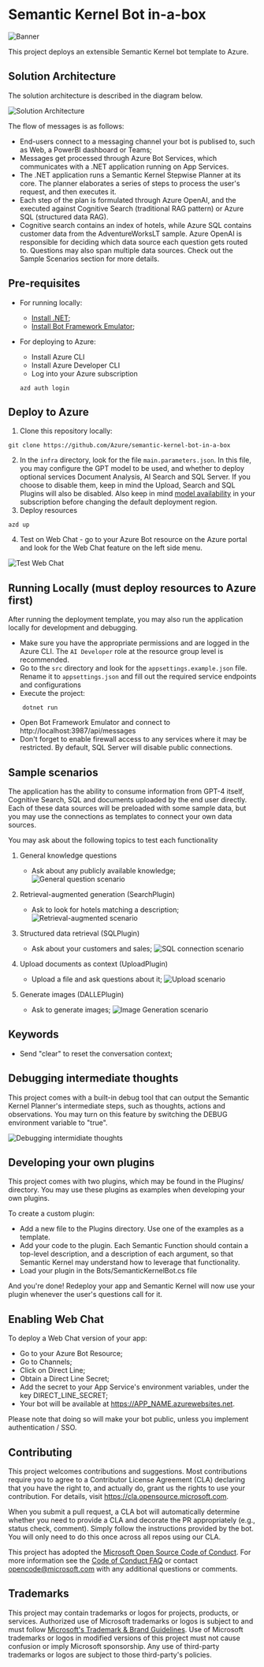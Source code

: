 # Semantic Kernel Bot in-a-box
![Banner](./readme_assets/banner.png)

This project deploys an extensible Semantic Kernel bot template to Azure.

## Solution Architecture

The solution architecture is described in the diagram below.

![Solution Architecture](./readme_assets/architecture.png)

The flow of messages is as follows:

- End-users connect to a messaging channel your bot is publised to, such as Web, a PowerBI dashboard or Teams;
- Messages get processed through Azure Bot Services, which communicates with a .NET application running on App Services.
- The .NET application runs a Semantic Kernel Stepwise Planner at its core. The planner elaborates a series of steps to process the user's request, and then executes it.
- Each step of the plan is formulated through Azure OpenAI, and the executed against Cognitive Search (traditional RAG pattern) or Azure SQL (structured data RAG).
- Cognitive search contains an index of hotels, while Azure SQL contains customer data from the AdventureWorksLT sample. Azure OpenAI is responsible for deciding which data source each question gets routed to. Questions may also span multiple data sources. Check out the Sample Scenarios section for more details.


## Pre-requisites

- For running locally:
    - [Install .NET](https://dotnet.microsoft.com/en-us/download);
    - [Install Bot Framework Emulator](https://github.com/Microsoft/BotFramework-Emulator);

- For deploying to Azure:
    - Install Azure CLI
    - Install Azure Developer CLI
    - Log into your Azure subscription

    ```
    azd auth login
    ```

## Deploy to Azure

1. Clone this repository locally: 

```
git clone https://github.com/Azure/semantic-kernel-bot-in-a-box
```
2. In the `infra` directory, look for the file `main.parameters.json`. In this file, you may configure the GPT model to be used, and whether to deploy optional services Document Analysis, AI Search and SQL Server. If you choose to disable them, keep in mind the Upload, Search and SQL Plugins will also be disabled. Also keep in mind [model availability](https://learn.microsoft.com/en-us/azure/ai-services/openai/concepts/models) in your subscription before changing the default deployment region.
3. Deploy resources
```
azd up
```
4. Test on Web Chat - go to your Azure Bot resource on the Azure portal and look for the Web Chat feature on the left side menu.

![Test Web Chat](./readme_assets/webchat-test.png)


## Running Locally (must deploy resources to Azure first)

After running the deployment template, you may also run the application locally for development and debugging.

- Make sure you have the appropriate permissions and are logged in the Azure CLI. The `AI Developer` role at the resource group level is recommended.
- Go to the `src` directory and look for the `appsettings.example.json` file. Rename it to `appsettings.json` and fill out the required service endpoints and configurations
- Execute the project:
```
    dotnet run
```
- Open Bot Framework Emulator and connect to http://localhost:3987/api/messages
- Don't forget to enable firewall access to any services where it may be restricted. By default, SQL Server will disable public connections.

## Sample scenarios

The application has the ability to consume information from GPT-4 itself, Cognitive Search, SQL and documents uploaded by the end user directly. Each of these data sources will be preloaded with some sample data, but you may use the connections as templates to connect your own data sources.

You may ask about the following topics to test each functionality

1. General knowledge questions
    - Ask about any publicly available knowledge;
![General question scenario](./readme_assets/webchat-general.png)

2. Retrieval-augmented generation (SearchPlugin)
    - Ask to look for hotels matching a description;
![Retrieval-augmented scenario](./readme_assets/webchat-search.png)

3. Structured data retrieval (SQLPlugin)
    - Ask about your customers and sales;
![SQL connection scenario](./readme_assets/webchat-sql.png)

4. Upload documents as context (UploadPlugin)
    - Upload a file and ask questions about it;
![Upload scenario](./readme_assets/webchat-upload.png)

5. Generate images (DALLEPlugin)
    - Ask to generate images;
![Image Generation scenario](./readme_assets/webchat-dalle.png)


## Keywords

- Send "clear" to reset the conversation context;


## Debugging intermediate thoughts

This project comes with a built-in debug tool that can output the Semantic Kernel Planner's intermediate steps, such as thoughts, actions and observations. You may turn on this feature by switching the DEBUG environment variable to "true".

![Debugging intermidiate thoughts](./readme_assets/webchat-debug.png)

## Developing your own plugins

This project comes with two plugins, which may be found in the Plugins/ directory. You may use these plugins as examples when developing your own plugins.

To create a custom plugin:

- Add a new file to the Plugins directory. Use one of the examples as a template.
- Add your code to the plugin. Each Semantic Function should contain a top-level description, and a description of each argument, so that Semantic Kernel may understand how to leverage that functionality.
- Load your plugin in the Bots/SemanticKernelBot.cs file

And you're done! Redeploy your app and Semantic Kernel will now use your plugin whenever the user's questions call for it.

## Enabling Web Chat

To deploy a Web Chat version of your app:

- Go to your Azure Bot Resource;
- Go to Channels;
- Click on Direct Line;
- Obtain a Direct Line Secret;
- Add the secret to your App Service's environment variables, under the key DIRECT_LINE_SECRET;
- Your bot will be available at https://APP_NAME.azurewebsites.net.

Please note that doing so will make your bot public, unless you implement authentication / SSO.

## Contributing

This project welcomes contributions and suggestions.  Most contributions require you to agree to a
Contributor License Agreement (CLA) declaring that you have the right to, and actually do, grant us
the rights to use your contribution. For details, visit https://cla.opensource.microsoft.com.

When you submit a pull request, a CLA bot will automatically determine whether you need to provide
a CLA and decorate the PR appropriately (e.g., status check, comment). Simply follow the instructions
provided by the bot. You will only need to do this once across all repos using our CLA.

This project has adopted the [Microsoft Open Source Code of Conduct](https://opensource.microsoft.com/codeofconduct/).
For more information see the [Code of Conduct FAQ](https://opensource.microsoft.com/codeofconduct/faq/) or
contact [opencode@microsoft.com](mailto:opencode@microsoft.com) with any additional questions or comments.

## Trademarks

This project may contain trademarks or logos for projects, products, or services. Authorized use of Microsoft 
trademarks or logos is subject to and must follow 
[Microsoft's Trademark & Brand Guidelines](https://www.microsoft.com/en-us/legal/intellectualproperty/trademarks/usage/general).
Use of Microsoft trademarks or logos in modified versions of this project must not cause confusion or imply Microsoft sponsorship.
Any use of third-party trademarks or logos are subject to those third-party's policies.
